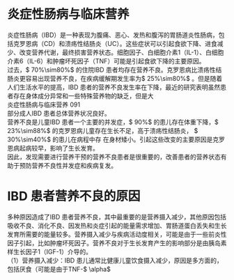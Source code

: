 # 炎症性肠病与临床营养  
炎症性肠病（IBD）是一种表现为腹痛、恶心、发热和腹泻的胃肠道炎性肠病，包括克罗恩病（CD）和溃疡性结肠炎（UC）。这些症状可以引起食欲下降、进食减少、改变营养代谢，最终损害营养状态。细胞因子、白细胞介素1（IL-1）、白细胞介素6（IL-6）和肿瘤坏死因子（TNF）可能是引起食欲下降的主要原因。  
过去，$ 70\%\sim80\%$  的住院IBD 患者均存在营养不良。克罗恩病比溃疡性结肠炎更容易出现营养不良，在疾病缓解期发生率为$ 25\%\sim80\%$ 。但是随着人们生活水平的提高，IBD 患者的营养不良发生率在下降，最近的研究表明虽然患者存在身体成分异常和一些特殊营养物的缺乏，但是大  
炎症性肠病与临床营养 091  
部分成人IBD 患者总体营养状况良好。  
营养不良是儿童IBD 患者一个主要的并发症，$ 90\%$ 的患儿存在体重下降，$ 23\%\sim88\%$  的克罗恩病儿童存在生长不足，高于溃疡性结肠炎， $ 30\%\sim40\%$   的患儿在病程中存 在身材矮小。引起这些改变的主要原因是克罗恩病起病较早，影响了生长发育。  
因此，发现需要进行营养干预的营养不良患者是很重要的，改善患者的营养状态有助于预防营养不良性并发症和疾病复发。  
# IBD 患者营养不良的原因  
多种原因造成了IBD 患者营养不良，其中最重要的是营养摄入减少，其他原因包括吸收不良、消化不良、因发热和炎症引起的能量需求增加、胃肠道蛋白丢失和生长发育所需要的能量较多。营养摄入减少与疾病活动度相关，可能是由于一些前炎性因子引起，比如肿瘤坏死因子。营养不良对于生长发育产生的影响部分是由胰岛素样生长因子1（IGF-1）介导的。  
（1）营养摄入减少：IBD 患儿通常比健康儿童饮食摄入减少，原因是多方面的，包括厌食（可能是由于TNF-$ \alpha$   